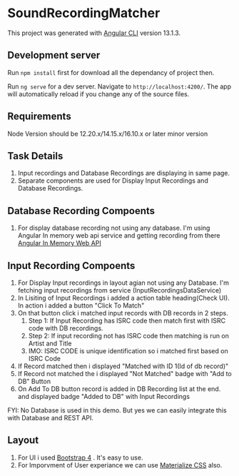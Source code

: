 # SoundRecordingMatcher

This project was generated with [Angular CLI](https://github.com/angular/angular-cli) version 13.1.3.

## Development server
Run `npm install` first for download all the dependancy of project then.

Run `ng serve` for a dev server. Navigate to `http://localhost:4200/`. The app will automatically reload if you change any of the source files.

## Requirements
Node Version should be 12.20.x/14.15.x/16.10.x or later minor version

## Task Details
1. Input recordings and Database Recordings are displaying in same page.
2. Separate components are used for Display Input Recordings and Database Recordings.

## Database Recording Compoents
1. For display database recording not using any database. I'm using Angular In memory web api service and getting recording from there [Angular In Memory Web API](https://www.npmjs.com/package/angular-in-memory-web-api)

## Input Recording Compoents
1. For Display Input recordings in layout agian not using any Database. I'm fetching input recordings from service (InputRecordingsDataService)
2. In Lisiting of Input Recordings i added a action table heading(Check UI). In action i added a button "Click To Match"  
3. On that button click i matched input records with DB records in 2 steps.
    1. Step 1: If Input Recording has ISRC code then match first with ISRC code with DB recordings.
    2. Step 2: If input recording not has ISRC code then matching is run on Artist and Title 
    3. IMO: ISRC CODE is unique identification so i matched first based on ISRC Code
4. If Record matched then i displayed "Matched with ID 1(Id of db record)"
5. If Record not matched the i displayed "Not Matched" badge with "Add to DB" Button
6. On Add To DB button record is added in DB Recording list at the end. and displayed badge "Added to DB" with Input Recordings

FYI: No Database is used in this demo. But yes we can easily integrate this with Database and REST API.

## Layout
1. For UI i used [Bootstrap 4](https://getbootstrap.com/docs/4.0/getting-started/introduction/) . It's easy to use.
2. For Imporvment of User experiance we can use [Materialize CSS](https://materializecss.com/) also.

